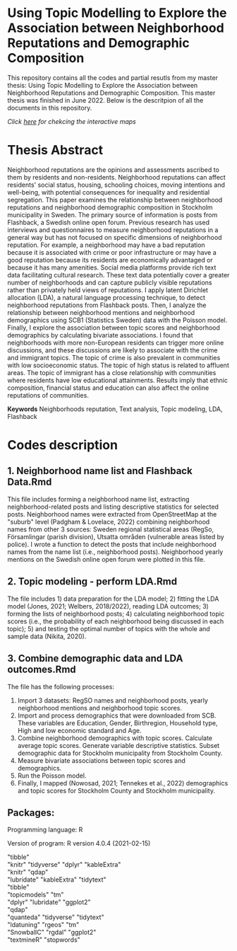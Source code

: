 # Using Topic Modelling to Explore the Association between Neighborhood Reputations and Demographic Composition
This repository contains all the codes and partial resutls from my master thesis: Using Topic Modelling to Explore the Association between Neighborhood Reputations and Demographic Composition. This master thesis was finished in June 2022. Below is the descritpion of all the documents in this repository.

*Click [here](https://github.com/lijunpeng66/master_thesis_neighborhood_online_reputation/tree/interactive_maps) for chekcing the interactive maps*

# Thesis Abstract 
Neighborhood reputations are the opinions and assessments ascribed to them by residents and non-residents. Neighborhood reputations can affect residents' social status, housing, schooling choices, moving intentions and well-being, with potential consequences for inequality and residential segregation. This paper examines the relationship between neighborhood reputations and neighborhood demographic composition in Stockholm municipality in Sweden. The primary source of information is posts from Flashback, a Swedish online open forum. Previous research has used interviews and questionnaires to measure neighborhood reputations in a general way but has not focused on specific dimensions of neighborhood reputation. For example, a neighborhood may have a bad reputation because it is associated with crime or poor infrastructure or may have a good reputation because its residents are economically advantaged or because it has many amenities. Social media platforms provide rich text data facilitating cultural research. These text data potentially cover a greater number of neighborhoods and can capture publicly visible reputations rather than privately held views of reputations. I apply latent Dirichlet allocation (LDA), a natural language processing technique, to detect neighborhood reputations from Flashback posts. Then, I analyze the relationship between neighborhood mentions and neighborhood demographics using SCB1 (Statistics Sweden) data with the Poisson model. Finally, I explore the association between topic scores and neighborhood demographics by calculating bivariate associations. I found that neighborhoods with more non-European residents can trigger more online discussions, and these discussions are likely to associate with the crime and immigrant topics. The topic of crime is also prevalent in communities with low socioeconomic status. The topic of high status is related to affluent areas. The topic of immigrant has a close relationship with communities where residents have low educational attainments. Results imply that ethnic composition, financial status and education can also affect the online reputations of communities.

**Keywords** Neighborhoods reputation, Text analysis, Topic modeling, LDA, Flashback

# Codes description

## 1. Neighborhood name list and Flashback Data.Rmd
This file includes forming a neighborhood name list, extracting neighborhood-related posts and listing descriptive statistics for selected posts. Neighborhood names were extracted from OpenStreetMap at the "suburb" level (Padgham & Lovelace, 2022) combining neighborhood names from other 3 sources: Sweden regional statistical areas (RegSo, Församlingar (parish division), Utsatta områden (vulnerable areas listed by police). I wrote a function to detect the posts that include neighborhood names from the name list (i.e., neighborhood posts). Neighborhood yearly mentions on the Swedish online open forum were plotted in this file.

## 2. Topic modeling - perform LDA.Rmd
The file includes 1) data preparation for the LDA model; 2) fitting the LDA model (Jones, 2021; Welbers, 2018/2022), reading LDA outcomes; 3) forming the lists of neighborhood posts; 4) calculating neighborhood topic scores (i.e., the probability of each neighborhood being discussed in each topic); 5) and testing the optimal number of topics with the whole and sample data (Nikita, 2020).

## 3. Combine demographic data and LDA outcomes.Rmd
The file has the following processes:
1.	Import 3 datasets: RegSO names and neighborhood posts, yearly neighborhood mentions and neighborhood topic scores.
2.	Import and process demographics that were downloaded from SCB. These variables are Education, Gender, Birthregion, Household type, High and low economic standard and Age.
3.	Combine neighborhood demographics with topic scores. Calculate average topic scores. Generate variable descriptive statistics. Subset demographic data for Stockholm municipality from Stockholm County.
4.	Measure bivariate associations between topic scores and demographics.
5.	Run the Poisson model.
6.	Finally, I mapped (Nowosad, 2021; Tennekes et al., 2022) demographics and topic scores for Stockholm County and Stockholm municipality.

## Packages: 
Programming language: R

Version of program: R version 4.0.4 (2021-02-15)

"tibble"	
"knitr"	
"tidyverse"
"dplyr"	
"kableExtra"	
"knitr"
"qdap"	
"lubridate"	
"kableExtra"
"tidytext"	
"tibble"	
"topicmodels"
"tm"	
"dplyr"	
"lubridate"
"ggplot2"	
"qdap"	
"quanteda"
"tidyverse"
"tidytext"	
"ldatuning"
"rgeos"	
"tm"	
"SnowballC"
"rgdal"	
"ggplot2"	
"textmineR"
"stopwords"

